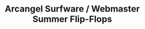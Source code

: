 ---
ee_id: '4386'
site: '1'
type: '2'
long_id: 2017-030 Arcangel Surfware / Webmaster Summer Flip-Flops
url: 2017-030-arcangel-surfware-webmaster-summer-flip-flops
title: Arcangel Surfware / Webmaster Summer Flip-Flops
year: '2017'
medium: Flip-flop sandals
commission:
add_credit: w/ Olia Lialina
dims:
pitch:
ps:
live_url:
related: "[4385] [2017-029-arcangel-surfware-webmaster-summer-beach-towel] 2017-029
  Arcangel Surfware / Webmaster Summer Beach Towel"
youtube:
imgs: as-ws-flip-flops-2017-030-database-ih--WtJY.jpg
subheading:
year2: '2017'
download:
add_credits:
related_code:
layout: things-i-made
---